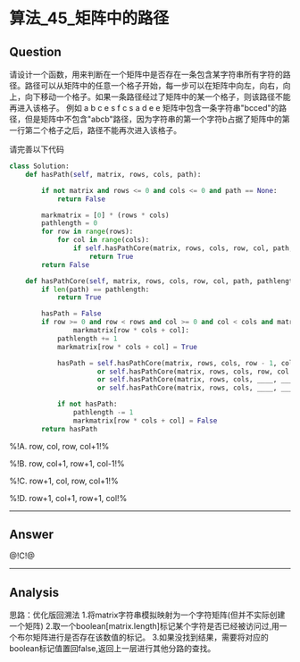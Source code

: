 # 算法_45_矩阵中的路径


## Question
请设计一个函数，用来判断在一个矩阵中是否存在一条包含某字符串所有字符的路径。路径可以从矩阵中的任意一个格子开始，每一步可以在矩阵中向左，向右，向上，向下移动一个格子。如果一条路径经过了矩阵中的某一个格子，则该路径不能再进入该格子。 例如 a b c e s f c s a d e e 矩阵中包含一条字符串"bcced"的路径，但是矩阵中不包含"abcb"路径，因为字符串的第一个字符b占据了矩阵中的第一行第二个格子之后，路径不能再次进入该格子。

请完善以下代码

```python
class Solution:
    def hasPath(self, matrix, rows, cols, path):

        if not matrix and rows <= 0 and cols <= 0 and path == None:
            return False

        markmatrix = [0] * (rows * cols)
        pathlength = 0
        for row in range(rows):
            for col in range(cols):
                if self.hasPathCore(matrix, rows, cols, row, col, path, pathlength, markmatrix):
                    return True
        return False

    def hasPathCore(self, matrix, rows, cols, row, col, path, pathlength, markmatrix):
        if len(path) == pathlength:
            return True

        hasPath = False
        if row >= 0 and row < rows and col >= 0 and col < cols and matrix[row * cols + col] == path[pathlength] and not \
                markmatrix[row * cols + col]:
            pathlength += 1
            markmatrix[row * cols + col] = True

            hasPath = self.hasPathCore(matrix, rows, cols, row - 1, col, path, pathlength, markmatrix) \
                      or self.hasPathCore(matrix, rows, cols, row, col - 1, path, pathlength, markmatrix) \
                      or self.hasPathCore(matrix, rows, cols, ____, ____, path, pathlength, markmatrix) \
                      or self.hasPathCore(matrix, rows, cols, ____, ____, path, pathlength, markmatrix)

            if not hasPath:
                pathlength -= 1
                markmatrix[row * cols + col] = False
        return hasPath
```



%!A. row, col, row, col+1!%

%!B. row, col+1, row+1, col-1!%

%!C. row+1, col, row, col+1!%

%!D. row+1, col+1, row+1, col!%

----

## Answer
@!C!@

----

## Analysis

思路：优化版回溯法
1.将matrix字符串模拟映射为一个字符矩阵(但并不实际创建一个矩阵)
2.取一个boolean[matrix.length]标记某个字符是否已经被访问过,用一个布尔矩阵进行是否存在该数值的标记。
3.如果没找到结果，需要将对应的boolean标记值置回false,返回上一层进行其他分路的查找。